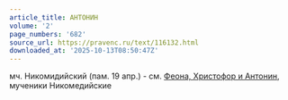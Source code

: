 ```yaml
---
article_title: АНТОНИН
volume: '2'
page_numbers: '682'
source_url: https://pravenc.ru/text/116132.html
downloaded_at: '2025-10-13T08:50:47Z'
---
```


мч. Никомидийский (пам. 19 апр.) - см. [Феона, Христофор и Антонин](<https://pravenc.ru/text/Феона  Христофор и Антонин.html>), мученики Никомедийские
